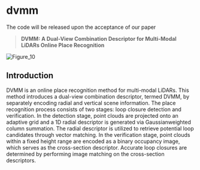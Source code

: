 # dvmm
The code will be released upon the acceptance of our paper 
> **DVMM: A Dual-View Combination Descriptor for Multi-Modal LiDARs Online Place Recognition**

![Figure_10](https://github.com/user-attachments/assets/5513adfc-1af1-412b-ba84-52ba450c9457)

## Introduction
DVMM is an online place recognition method for multi-modal LiDARs. This method introduces a dual-view combination descriptor, termed DVMM, by separately encoding radial and vertical scene information. The place recognition process consists of two stages: loop closure detection and verification. In the detection stage, point clouds are projected onto an adaptive grid and a 1D radial descriptor is generated via Gaussianweighted column summation. The radial descriptor is utilized to retrieve potential loop candidates through vector matching. In the verification stage, point clouds within a fixed height range are encoded as a binary occupancy image, which serves as the cross-section descriptor. Accurate loop closures are determined by performing image matching on the cross-section descriptors.
